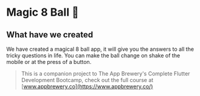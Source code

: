 # Magic 8 Ball 🎱

## What have we created

We have created  a magical 8 ball app, it will give you the answers to all the tricky questions in life. You can make the ball change on shake of the mobile or at the press of a button. 


>This is a companion project to The App Brewery's Complete Flutter Development Bootcamp, check out the full course at [www.appbrewery.co](https://www.appbrewery.co/)

